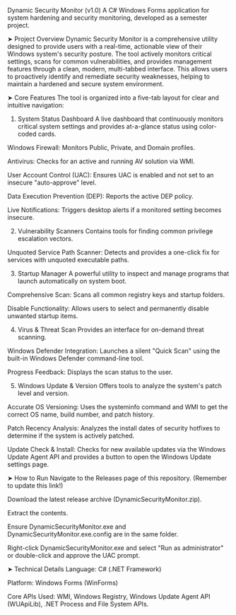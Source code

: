 Dynamic Security Monitor (v1.0)
A C# Windows Forms application for system hardening and security monitoring, developed as a semester project.

➤ Project Overview
Dynamic Security Monitor is a comprehensive utility designed to provide users with a real-time, actionable view of their Windows system's security posture. The tool actively monitors critical settings, scans for common vulnerabilities, and provides management features through a clean, modern, multi-tabbed interface. This allows users to proactively identify and remediate security weaknesses, helping to maintain a hardened and secure system environment.

➤ Core Features
The tool is organized into a five-tab layout for clear and intuitive navigation:

1. System Status Dashboard
A live dashboard that continuously monitors critical system settings and provides at-a-glance status using color-coded cards.

Windows Firewall: Monitors Public, Private, and Domain profiles.

Antivirus: Checks for an active and running AV solution via WMI.

User Account Control (UAC): Ensures UAC is enabled and not set to an insecure "auto-approve" level.

Data Execution Prevention (DEP): Reports the active DEP policy.

Live Notifications: Triggers desktop alerts if a monitored setting becomes insecure.

2. Vulnerability Scanners
Contains tools for finding common privilege escalation vectors.

Unquoted Service Path Scanner: Detects and provides a one-click fix for services with unquoted executable paths.

3. Startup Manager
A powerful utility to inspect and manage programs that launch automatically on system boot.

Comprehensive Scan: Scans all common registry keys and startup folders.

Disable Functionality: Allows users to select and permanently disable unwanted startup items.

4. Virus & Threat Scan
Provides an interface for on-demand threat scanning.

Windows Defender Integration: Launches a silent "Quick Scan" using the built-in Windows Defender command-line tool.

Progress Feedback: Displays the scan status to the user.

5. Windows Update & Version
Offers tools to analyze the system's patch level and version.

Accurate OS Versioning: Uses the systeminfo command and WMI to get the correct OS name, build number, and patch history.

Patch Recency Analysis: Analyzes the install dates of security hotfixes to determine if the system is actively patched.

Update Check & Install: Checks for new available updates via the Windows Update Agent API and provides a button to open the Windows Update settings page.

➤ How to Run
Navigate to the Releases page of this repository. (Remember to update this link!)

Download the latest release archive (DynamicSecurityMonitor.zip).

Extract the contents.

Ensure DynamicSecurityMonitor.exe and DynamicSecurityMonitor.exe.config are in the same folder.

Right-click DynamicSecurityMonitor.exe and select "Run as administrator" or double-click and approve the UAC prompt.

➤ Technical Details
Language: C# (.NET Framework)

Platform: Windows Forms (WinForms)

Core APIs Used: WMI, Windows Registry, Windows Update Agent API (WUApiLib), .NET Process and File System APIs.